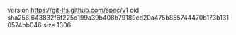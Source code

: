 version https://git-lfs.github.com/spec/v1
oid sha256:643832f6f225d199a39b408b79189cd20a475b855744470b173b1310574bb046
size 1306

